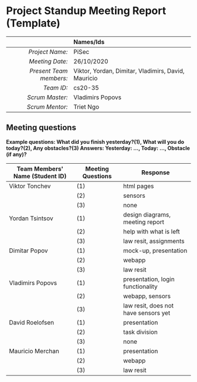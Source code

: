 # Project Standup Meeting Report (Template)

|                          | **Names/Ids**  |
|-------------------------:|:---------------|
| *Project Name:*          |PiSec			|
| *Meeting Date:*          |26/10/2020		|
| *Present Team members:*  |Viktor, Yordan, Dimitar, Vladimirs, David, Mauricio|
| *Team ID:*               |cs20-35			|
| *Scrum  Master:*         |Vladimirs Popovs|
| *Scrum  Mentor:*         |Triet Ngo|
 
## Meeting questions

**Example questions: What did you finish yesterday?(1), What will you do today?(2), Any obstacles?(3)   Answers: Yesterday: ..., Today: ..., Obstacle (if any)?**

| **Team Members' Name (Student ID)** | **Meeting Questions** | **Response**  |
|-------------------------------------|-----------------------|---------------|
| Viktor Tonchev                      |(1)					  |html pages     |
|									  |(2)					  |sensors        |
|									  |(3)					  |none           |
| Yordan Tsintsov                     |(1)					  |design diagrams, meeting report|
|									  |(2)					  |help with what is left|
|									  |(3)					  |law resit, assignments|
| Dimitar Popov                       |(1)					  |mock-up, presentation|
|									  |(2)					  |webapp         |
|									  |(3)					  |law resit      |
| Vladimirs Popovs                    |(1)					  |presentation, login functionality|
|									  |(2)					  |webapp, sensors|
|									  |(3)					  |law resit, does not have sensors yet|
| David Roelofsen                     |(1)					  |presentation   |
|									  |(2)					  |task division  |
|									  |(3)					  |none           |
| Mauricio Merchan                    |(1)					  |presentation   |
|									  |(2)					  |webapp         |
|									  |(3)					  |law resit      |
